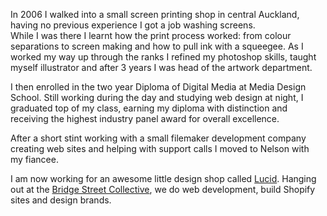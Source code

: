 In 2006 I walked into a small screen printing shop in central Auckland, having no previous experience I got a job washing&nbsp;screens.  
While I was there I learnt how the print process worked: from colour separations to screen making and how to pull ink with a squeegee. As I worked my way up through the ranks I refined my photoshop skills, taught myself illustrator and after 3 years I was head of the artwork&nbsp;department.

I then enrolled in the two year Diploma of Digital Media at Media Design School. Still working during the day and studying web design at night, I 
graduated top of my class, earning my diploma with distinction and receiving the highest industry panel award for overall&nbsp;excellence.

After a short stint working with a small filemaker development company creating web sites and helping with support calls I moved to Nelson with my&nbsp;fiancee.

I am now working for an awesome little design shop called [Lucid](http://luciddesign.co.nz). Hanging out at the [Bridge Street Collective](http://www.bridgestreet.org.nz/), we do web development, build Shopify sites and design&nbsp;brands.
